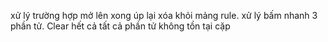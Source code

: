 xử lý trường hợp mở lên xong úp lại xóa khỏi mảng rule.
xử lý bấm nhanh 3 phần tử. Clear hết cả tất cả phần tử không tồn tại cặp
